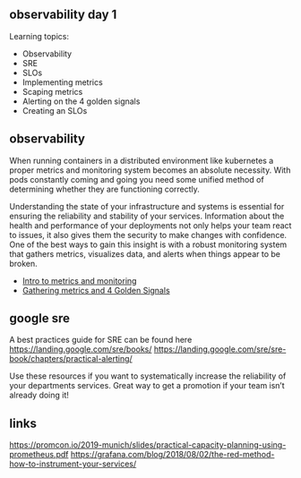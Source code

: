 observability day 1
-------------------

Learning topics:
* Observability
* SRE
* SLOs
* Implementing metrics
* Scaping metrics
* Alerting on the 4 golden signals
* Creating an SLOs

observability
----------------------

When running containers in a distributed environment like kubernetes a proper metrics and monitoring system becomes an absolute necessity. With pods constantly coming and going you need some unified method of determining whether they are functioning correctly.

Understanding the state of your infrastructure and systems is essential for ensuring the reliability and stability of your services. Information about the health and performance of your deployments not only helps your team react to issues, it also gives them the security to make changes with confidence. One of the best ways to gain this insight is with a robust monitoring system that gathers metrics, visualizes data, and alerts when things appear to be broken.

* [Intro to metrics and monitoring](https://www.digitalocean.com/community/tutorials/an-introduction-to-metrics-monitoring-and-alerting)
* [Gathering metrics and 4 Golden Signals](https://www.digitalocean.com/community/tutorials/gathering-metrics-from-your-infrastructure-and-applications)


google sre
----------

A best practices guide for SRE can be found here
https://landing.google.com/sre/books/
https://landing.google.com/sre/sre-book/chapters/practical-alerting/

Use these resources if you want to systematically increase the reliability of your departments services. Great way to get a promotion if your team isn’t already doing it!

links
-----

https://promcon.io/2019-munich/slides/practical-capacity-planning-using-prometheus.pdf
https://grafana.com/blog/2018/08/02/the-red-method-how-to-instrument-your-services/